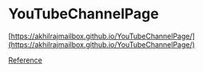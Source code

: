 # YouTubeChannelPage

[https://akhilrajmailbox.github.io/YouTubeChannelPage/](https://akhilrajmailbox.github.io/YouTubeChannelPage/)

[Reference](https://justinbieshaar.com/how-to-make-a-youtube-deeplink/)
